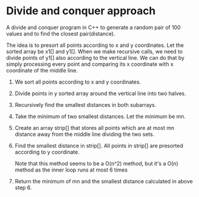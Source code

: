 # Divide and conquer approach
 A divide and conquer program in C++ to generate a random pair of 100 values and to find the closest pair(distance).

 The idea is to presort all points according to x and y coordinates. Let the sorted array be x1[] and y1[]. When we make recursive calls, we need to divide points of y1[] also according to the vertical line. We can do that by simply processing every point and comparing its x coordinate with x coordinate of the middle line.

 1) We sort all points according to x and y coordinates.

 2) Divide points in y sorted array around the vertical line into two halves.

 3) Recursively find the smallest distances in both subarrays.

 4) Take the minimum of two smallest distances. Let the minimum be mn. 

 5) Create an array strip[] that stores all points which are at most mn distance away from the middle line dividing the two sets.

 6) Find the smallest distance in strip[]. All points in strip[] are presorted according to y coordinate.

    Note that this method seems to be a O(n^2) method, but it's a O(n) method as the inner loop runs at most 6 times 

 7) Return the minimum of mn and the smallest distance calculated in above step 6.
